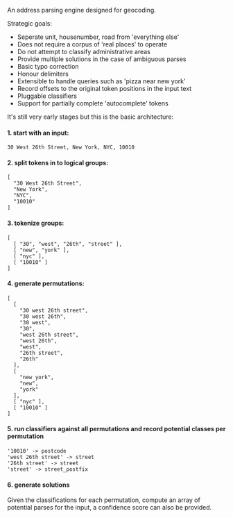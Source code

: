 An address parsing engine designed for geocoding.

Strategic goals:
- Seperate unit, housenumber, road from 'everything else'
- Does not require a corpus of 'real places' to operate
- Do not attempt to classify administrative areas
- Provide multiple solutions in the case of ambiguous parses
- Basic typo correction
- Honour delimiters
- Extensible to handle queries such as 'pizza near new york'
- Record offsets to the original token positions in the input text
- Pluggable classifiers
- Support for partially complete 'autocomplete' tokens 

It's still very early stages but this is the basic architecture:

#### 1. start with an input:
```
30 West 26th Street, New York, NYC, 10010
```

#### 2. split tokens in to logical groups:
```
[
  "30 West 26th Street",
  "New York",
  "NYC",
  "10010"
]
```

#### 3. tokenize groups:
```
[
  [ "30", "west", "26th", "street" ],
  [ "new", "york" ],
  [ "nyc" ],
  [ "10010" ]
]
```

#### 4. generate permutations:
```
[
  [
    "30 west 26th street",
    "30 west 26th",
    "30 west",
    "30",
    "west 26th street",
    "west 26th",
    "west",
    "26th street",
    "26th"
  ],
  [
    "new york",
    "new",
    "york"
  ],
  [ "nyc" ],
  [ "10010" ]
]
```

#### 5. run classifiers against all permutations and record potential classes per permutation
```
'10010' -> postcode
'west 26th street' -> street
'26th street' -> street
'street' -> street_postfix
```

#### 6. generate solutions

Given the classifications for each permutation, compute an array of potential parses for the input, a confidence score can also be provided.